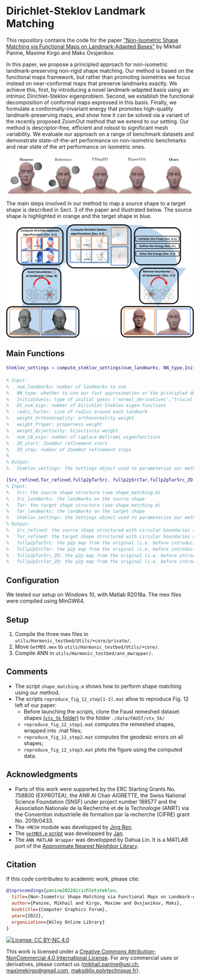 # Dirichlet-Steklov Landmark Matching
This repository contains the code for the paper ["Non-Isometric Shape Matching via Functional Maps on Landmark-Adapted Bases"]() by Mikhail Panine, Maxime Kirgo and Maks Ovsjanikov.

In this paper, we propose a principled approach for non-isometric landmark-preserving non-rigid shape matching. Our method is based on the functional maps framework, but rather than promoting isometries we focus instead on near-conformal maps that preserve landmarks exactly. We achieve this, first, by introducing a novel landmark-adapted basis using an intrinsic Dirichlet-Steklov eigenproblem. Second, we establish the functional decomposition of conformal maps expressed in this basis. Finally, we formulate a conformally-invariant energy that promotes high-quality landmark-preserving maps, and show how it can be solved via a variant of the recently proposed ZoomOut method that we extend to our setting. Our method is descriptor-free, efficient and robust to significant mesh variability. We evaluate our approach on a range of benchmark datasets and demonstrate state-of-the-art performance on non-isometric benchmarks and near state of the art performance on isometric ones.

<p align="center">
  <img align="center"  src="/figures/teaser.png", width=800>
</p>

The main steps involved in our method to map a source shape to a target shape is described in Sect. 3 of the paper and illustrated below. The source shape is highlighted in orange and the target shape in blue.

<p align="center">
  <img align="center"  src="/figures/pipeline.png", width=800>
</p>


Main Functions
--------------
```matlab
Steklov_settings = compute_steklov_settings(num_landmarks, NN_type,InitialGuess,DS_num_eigs,radii_factor,weight_Orthonormality,weight_Proper,weight_Bijectivity,num_LB_eigs,ZO_start,ZO_step);

% Input:
%	num_landmarks: number of landmarks to use
%	NN_type: whether to use our fast approximation or the principled definition ('principled','fast'), 'fast' is our preferred option
%	InitialGuess: type of initial guess ('normal_derivatives','trivial','landmark_harmonics','conformal_energy'), 'normal_derivatives' is our preferred method
%	DS_num_eigs: number of Dirichlet-Steklov eigen-functions
%	radii_factor: size of radius around each landmark
%	weight_Orthonormality: orthonormality weight
%	weight_Proper: properness weight
%	weight_Bijectivity: bijectivity weight
%	num_LB_eigs: number of Laplace-Beltrami eigenfunctions
%	ZO_start: ZoomOut refinement start
%	ZO_step: number of ZoomOut refinement steps
%
% Output:
%   Steklov_settings: the Settings object used to parameterize our method
```

```matlab
[Src_refined,Tar_refined,fullp2pTarSrc, fullp2pSrcTar,fullp2pTarSrc_ZO, fullp2pSrcTar_ZO] = compute_steklov(Src, Src_landmarks, Tar, Tar_landmarks, Steklov_settings);
% Input:
%	Src: the source shape structure (see shape_matching.m)
%	Src_landmarks: the landmarks on the source shape
%	Tar: the target shape structure (see shape_matching.m)
%	Tar_landmarks: the landmarks on the target shape
%	Steklov_settings: the Settings object used to parameterize our method (see function above)
% Output:
%	Src_refined: the source shape structured with circular boundaries at the landmarks
%	Tar_refined: the target shape structured with circular boundaries at the landmarks
%	fullp2pTarSrc: the p2p map from the original (i.e. before introducing circular boundaries) target shape to the original source shape, before ZoomOut refinement
%	fullp2pSrcTar: the p2p map from the original (i.e. before introducing circular boundaries) source shape to the original target shape, before ZoomOut refinement
%	fullp2pTarSrc_ZO: the p2p map from the original (i.e. before introducing circular boundaries) target shape to the original source shape, after ZoomOut refinement
%	fullp2pSrcTar_ZO: the p2p map from the original (i.e. before introducing circular boundaries) source shape to the original target shape, after ZoomOut refinement
```


Configuration
-------------
We tested our setup on Windows 10, with Matlab R2018a. The mex files were compiled using MinGW64.


Setup
-----
1. Compile the three mex files in ```utils/Harmonic_testbed/Utils/+core/private/```.
2. Move ```GetMD5.mex``` to ```utils/Harmonic_testbed/Utils/+core/```.
3. Compile ANN in ```utils/Harmonic_testbed/ann_mwrapper/```.


Comments
--------
- The script ```shape_matching.m``` shows how to perform shape matching using our method.
- The scripts ```reproduce_fig_12_step[1-3].mat``` allow to reproduce Fig. 12 left of our paper:
	- Before launching the scripts, clone the Faust remeshed dataset shapes [(```vtx_5k``` folder)](https://github.com/llorz/SGA18_orientation_BCICP_dataset/tree/master/Dataset/FAUST/vtx_5k) to the folder ```./data/FAUST/vtx_5k/```
	- ```reproduce_fig_12_step1.mat``` computes the remeshed shapes, wrapped into .mat files;
	- ```reproduce_fig_12_step2.mat``` computes the geodesic errors on all shapes;
	- ```reproduce_fig_12_step3.mat``` plots the figure using the computed data.


Acknowledgments
----------------
- Parts of this work were supported by the ERC Starting Grants No. 758800 (EXPROTEA), the ANR AI Chair AIGRETTE, the Swiss National Science Foundation (SNSF) under project number 188577 and the Association Nationale de la Recherche et de la Technologie (ANRT) via the Convention industrielle de formation par la recherche (CIFRE) grant No. 2019/0433.
- The ```+MESH``` module was developped by [Jing Ren](https://github.com/llorz).
- The [```getMD5.m``` script](https://www.mathworks.com/matlabcentral/fileexchange/25921-getmd5) was developped by [Jan](https://fr.mathworks.com/matlabcentral/profile/authors/869888).
- The ```ANN MATLAB Wrapper``` was developped by Dahua Lin. It is a MATLAB port of the [Approximate Nearest Neighbor Library](http://www.cs.umd.edu/~mount/ANN/).

Citation
--------
If this code contributes to academic work, please cite:
```bib
@inproceedings{panine2022dirichletsteklov,
  title={Non-Isometric Shape Matching via Functional Maps on Landmark-Adapted Bases},
  author={Panine, Mikhail and Kirgo, Maxime and Ovsjanikov, Maks},
  booktitle={Computer Graphics Forum},
  year={2022},
  organization={Wiley Online Library}
}
```

[![License: CC BY-NC 4.0](https://img.shields.io/badge/License-CC%20BY--NC%204.0-lightgrey.svg)](https://creativecommons.org/licenses/by-nc/4.0/)

This work is licensed under a [Creative Commons Attribution-NonCommercial 4.0 International License](http://creativecommons.org/licenses/by-nc/4.0/). For any commercial uses or derivatives, please contact us (mikhail.panine@usi.ch, maximekirgo@gmail.com, maks@lix.polytechnique.fr).
